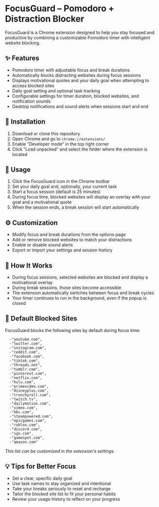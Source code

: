 # FocusGuard – Pomodoro + Distraction Blocker

FocusGuard is a Chrome extension designed to help you stay focused and productive by combining a customizable Pomodoro timer with intelligent website blocking.

## ✨ Features

- Pomodoro timer with adjustable focus and break durations
- Automatically blocks distracting websites during focus sessions
- Displays motivational quotes and your daily goal when attempting to access blocked sites
- Daily goal setting and optional task tracking
- Configurable settings for timer duration, blocked websites, and notification sounds
- Desktop notifications and sound alerts when sessions start and end

## 🚀 Installation

1. Download or clone this repository
2. Open Chrome and go to `chrome://extensions/`
3. Enable "Developer mode" in the top right corner
4. Click "Load unpacked" and select the folder where the extension is located

## 📖 Usage

1. Click the FocusGuard icon in the Chrome toolbar
2. Set your daily goal and, optionally, your current task
3. Start a focus session (default is 25 minutes)
4. During focus time, blocked websites will display an overlay with your goal and a motivational quote
5. When the session ends, a break session will start automatically

## ⚙️ Customization

- Modify focus and break durations from the options page
- Add or remove blocked websites to match your distractions
- Enable or disable sound alerts
- Export or import your settings and session history

## 🔧 How It Works

- During focus sessions, selected websites are blocked and display a motivational overlay
- During break sessions, those sites become accessible
- The extension automatically switches between focus and break cycles
- Your timer continues to run in the background, even if the popup is closed

## 🚫 Default Blocked Sites

FocusGuard blocks the following sites by default during focus time:

      -"youtube.com",
      -"twitter.com",
      -"instagram.com",
      -"reddit.com",
      -"facebook.com",
      -"tiktok.com",
      -"threads.net",
      -"tumblr.com",
      -"pinterest.com",
      -"netflix.com",
      -"hulu.com",
      -"primevideo.com",
      -"disneyplus.com",
      -"crunchyroll.com",
      -"twitch.tv",
      -"dailymotion.com",
      -"vimeo.com",
      -"bbc.com",
      -"steampowered.com",
      -"epicgames.com",
      -"roblox.com",
      -"discord.com",
      -"ign.com",
      -"gamespot.com",
      -"amazon.com"

*This list can be customized in the extension's settings.*

## 💡 Tips for Better Focus

- Set a clear, specific daily goal
- Use task names to stay organized and intentional
- Take your breaks seriously to reset and recharge
- Tailor the blocked site list to fit your personal habits
- Review your usage history to reflect on your progress